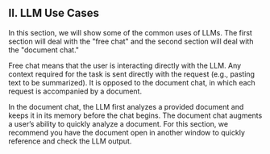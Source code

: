## II. LLM Use Cases

In this section, we will show some of the common uses of LLMs. The first section will deal with the "free chat" and the second section will deal with the "document chat."

Free chat means that the user is interacting directly with the LLM. Any context required for the task is sent directly with the request (e.g., pasting text to be summarized). It is opposed to the document chat, in which each request is accompanied by a document. 

In the document chat, the LLM first analyzes a provided document and keeps it in its memory before the chat begins. The document chat augments a user’s ability to quickly analyze a document. For this section, we recommend you have the document open in another window to quickly reference and check the LLM output. 
